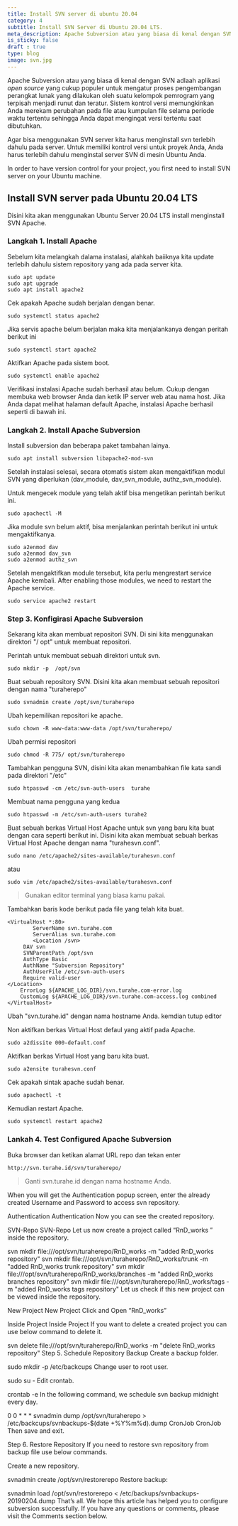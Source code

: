 ```yaml
---
title: Install SVN server di ubuntu 20.04
category: 4
subtitle: Install SVN Server di Ubuntu 20.04 LTS.
meta_description: Apache Subversion atau yang biasa di kenal dengan SVN adlaah aplikasi open source yang cukup populer untuk mengatur proses pengembangan perangkat lunak yang dilakukan oleh suatu kelompok pemrogram yang terpisah menjadi runut dan teratur.
is_sticky: false
draft : true
type: blog
image: svn.jpg
---
```


Apache Subversion atau yang biasa di kenal dengan SVN adlaah aplikasi *open source* yang cukup populer untuk mengatur proses pengembangan perangkat lunak yang dilakukan oleh suatu kelompok pemrogram yang terpisah menjadi runut dan teratur. Sistem kontrol versi memungkinkan Anda merekam perubahan pada file atau kumpulan file selama periode waktu tertentu sehingga Anda dapat mengingat versi tertentu saat dibutuhkan.

Agar bisa menggunakan SVN server kita harus menginstall svn terlebih dahulu pada server.
Untuk memiliki kontrol versi untuk proyek Anda, Anda harus terlebih dahulu menginstal server SVN di mesin Ubuntu Anda.

In order to have version control for your project, you first need to install SVN server on your Ubuntu machine.


## Install SVN server pada Ubuntu 20.04 LTS

Disini kita akan menggunakan Ubuntu Server 20.04 LTS install menginstall SVN Apache.

### Langkah 1. Install Apache

Sebelum kita melangkah dalama instalasi, alahkah baiiknya kita update terlebih dahulu sistem repository yang ada pada server kita.


```shell script
sudo apt update
sudo apt upgrade 
sudo apt install apache2
```

Cek apakah Apache sudah berjalan dengan benar.

```shell script
sudo systemctl status apache2
```

Jika servis apache belum berjalan maka kita menjalankanya dengan peritah berikut ini

```shell script
sudo systemctl start apache2
```

Aktifkan Apache pada sistem boot.

```shell script
sudo systemctl enable apache2
```
Verifikasi instalasi Apache sudah berhasil atau belum. Cukup dengan membuka web browser Anda dan ketik IP server web atau nama host. Jika Anda dapat melihat halaman default Apache, instalasi Apache berhasil seperti di bawah ini.

### Langkah 2. Install Apache Subversion

Install subversion dan beberapa paket tambahan lainya.

```shell script
sudo apt install subversion libapache2-mod-svn
```

Setelah instalasi selesai, secara otomatis sistem akan  mengaktifkan modul SVN yang diperlukan (dav_module, dav_svn_module, authz_svn_module).

Untuk mengecek module yang telah aktif bisa mengetikan perintah berikut ini.

```shell script
sudo apachectl -M
```
Jika module svn belum aktif, bisa menjalankan perintah berikut ini untuk mengaktifkanya.


```shell script
sudo a2enmod dav
sudo a2enmod dav_svn
sudo a2enmod authz_svn
```

Setelah mengaktifkan module tersebut, kita perlu mengrestart service Apache kembali.
After enabling those modules, we need to restart the Apache service.


```shell script
sudo service apache2 restart
```

### Step 3. Konfigirasi Apache Subversion

Sekarang kita akan membuat repositori SVN. Di sini kita menggunakan direktori "/ opt" untuk membuat repositori.

Perintah untuk membuat sebuah direktori untuk svn.

```shell script
sudo mkdir -p  /opt/svn
```

Buat sebuah repository SVN. Disini kita akan membuat sebuah repositori dengan nama "turaherepo"

```shell script
sudo svnadmin create /opt/svn/turaherepo
```

Ubah kepemilikan repositori ke apache.

```shell script
sudo chown -R www-data:www-data /opt/svn/turaherepo/
```

Ubah permisi repositori

```shell script
sudo chmod -R 775/ opt/svn/turaherepo
```

Tambahkan pengguna SVN, disini kita akan menambahkan file kata sandi pada direktori "/etc"


```shell script
sudo htpasswd -cm /etc/svn-auth-users  turahe
```

Membuat nama pengguna yang kedua

```shell script
sudo htpasswd -m /etc/svn-auth-users turahe2
```

Buat sebuah berkas Virtual Host Apache untuk svn yang baru kita buat dengan cara seperti berikut ini. Disini kita akan membuat sebuah berkas Virtual Host Apache dengan nama "turahesvn.conf".

```shell script
sudo nano /etc/apache2/sites-available/turahesvn.conf
```

atau

```shell script
sudo vim /etc/apache2/sites-available/turahesvn.conf
```

> Gunakan editor terminal yang biasa kamu pakai. 


Tambahkan baris kode berikut pada file yang telah kita buat.

```apacheconfig
<VirtualHost *:80>
        ServerName svn.turahe.com
        ServerAlias svn.turahe.com
        <Location /svn>
     DAV svn
     SVNParentPath /opt/svn
     AuthType Basic
     AuthName "Subversion Repository"
     AuthUserFile /etc/svn-auth-users
     Require valid-user
</Location>
    ErrorLog ${APACHE_LOG_DIR}/svn.turahe.com-error.log
    CustomLog ${APACHE_LOG_DIR}/svn.turahe.com-access.log combined
</VirtualHost>
```

Ubah "svn.turahe.id" dengan nama hostname Anda. kemdian tutup editor

Non aktifkan berkas Virtual Host defaul yang aktif pada Apache.

```shell script
sudo a2dissite 000-default.conf
```

Aktifkan berkas Virtual Host yang baru kita buat.

```shell script
sudo a2ensite turahesvn.conf
```
Cek apakah sintak apache sudah benar.

```shell script
sudo apachectl -t
```
Kemudian restart Apache.


```shell script
sudo systemctl restart apache2
```
### Lankah 4. Test Configured Apache Subversion

Buka browser dan ketikan alamat URL repo dan tekan enter

```shell script
http://svn.turahe.id/svn/turaherepo/
```

> Ganti svn.turahe.id dengan nama hostname Anda.


When you will get the Authentication popup screen, enter the already created Username and Password to access svn repository.

Authentication
Authentication
Now you can see the created repository.

SVN-Repo
SVN-Repo
Let us now create a project called “RnD_works ” inside the repository.

svn mkdir file:///opt/svn/turaherepo/RnD_works -m "added RnD_works repository"
svn mkdir file:///opt/svn/turaherepo/RnD_works/trunk -m "added RnD_works trunk repository"
svn mkdir file:///opt/svn/turaherepo/RnD_works/branches -m "added RnD_works branches repository"
svn mkdir file:///opt/svn/turaherepo/RnD_works/tags -m "added RnD_works tags repository"
Let us check if this new project can be viewed inside the repository.

New Project
New Project
Click and Open “RnD_works”

Inside Project
Inside Project
If you want to delete a created project you can use below command to delete it.

svn delete file:///opt/svn/turaherepo/RnD_works -m "delete RnD_works repository"
Step 5. Schedule Repository Backup
Create a backup folder.

sudo mkdir -p /etc/backcups
Change user to root user.

sudo su -
Edit crontab.

crontab -e
In the following command, we schedule svn backup midnight every day.

0 0 * * * svnadmin dump /opt/svn/turaherepo > /etc/backcups/svnbackups-$(date +%Y%m%d).dump
CronJob
CronJob
Then save and exit.

Step 6. Restore Repository
If you need to restore svn repository from backup file use below commands.

Create a new repository.

svnadmin create /opt/svn/restorerepo
Restore backup:

svnadmin load /opt/svn/restorerepo < /etc/backups/svnbackups-20190204.dump
That’s all. We hope this article has helped you to configure subversion successfully. If you have any questions or comments, please visit the Comments section below.
